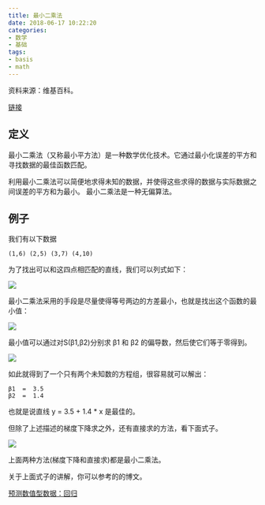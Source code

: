 ```yaml
---
title: 最小二乘法
date: 2018-06-17 10:22:20
categories:
- 数学
- 基础
tags:
- basis
- math
---
```

资料来源：维基百科。

[链接](https://zh.wikipedia.org/zh-cn/%E6%9C%80%E5%B0%8F%E4%BA%8C%E4%B9%98%E6%B3%95)

<!-- more -->

## 定义

最小二乘法（又称最小平方法）是一种数学优化技术。它通过最小化误差的平方和寻找数据的最佳函数匹配。

利用最小二乘法可以简便地求得未知的数据，并使得这些求得的数据与实际数据之间误差的平方和为最小。
最小二乘法是一种无偏算法。

## 例子

我们有以下数据

	(1,6) (2,5) (3,7) (4,10)
	
为了找出可以和这四点相匹配的直线，我们可以列式如下：

![](/images/math/4_0.JPG)

最小二乘法采用的手段是尽量使得等号两边的方差最小，也就是找出这个函数的最小值：

![](/images/math/4_1.JPG)

最小值可以通过对S(β1,β2)分别求 β1 和 β2 的偏导数，然后使它们等于零得到。

![](/images/math/4_2.JPG)

如此就得到了一个只有两个未知数的方程组，很容易就可以解出：

	β1  =  3.5
	β2  =  1.4

也就是说直线 y = 3.5 + 1.4 * x 是最佳的。

但除了上述描述的梯度下降求之外，还有直接求的方法，看下面式子。

![](/images/math/4_3.JPG)

上面两种方法(梯度下降和直接求)都是最小二乘法。

关于上面式子的讲解，你可以参考的的博文。

[预测数值型数据：回归](https://benpaodewoniu.github.io/2018/06/14/machinelearning-algorithm2/)




